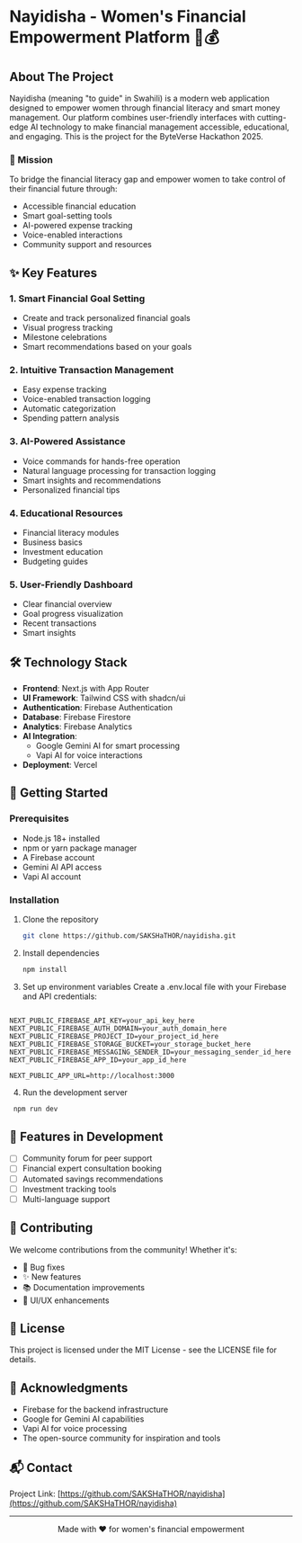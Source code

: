 # Nayidisha - Women's Financial Empowerment Platform 💪💰

## About The Project

Nayidisha (meaning "to guide" in Swahili) is a modern web application designed to empower women through financial literacy and smart money management. Our platform combines user-friendly interfaces with cutting-edge AI technology to make financial management accessible, educational, and engaging.
This is the project for the ByteVerse Hackathon 2025.

### 🎯 Mission

To bridge the financial literacy gap and empower women to take control of their financial future through:

- Accessible financial education
- Smart goal-setting tools
- AI-powered expense tracking
- Voice-enabled interactions
- Community support and resources

## ✨ Key Features

### 1. Smart Financial Goal Setting

- Create and track personalized financial goals
- Visual progress tracking
- Milestone celebrations
- Smart recommendations based on your goals

### 2. Intuitive Transaction Management

- Easy expense tracking
- Voice-enabled transaction logging
- Automatic categorization
- Spending pattern analysis

### 3. AI-Powered Assistance

- Voice commands for hands-free operation
- Natural language processing for transaction logging
- Smart insights and recommendations
- Personalized financial tips

### 4. Educational Resources

- Financial literacy modules
- Business basics
- Investment education
- Budgeting guides

### 5. User-Friendly Dashboard

- Clear financial overview
- Goal progress visualization
- Recent transactions
- Smart insights

## 🛠️ Technology Stack

- **Frontend**: Next.js with App Router
- **UI Framework**: Tailwind CSS with shadcn/ui
- **Authentication**: Firebase Authentication
- **Database**: Firebase Firestore
- **Analytics**: Firebase Analytics
- **AI Integration**:
  - Google Gemini AI for smart processing
  - Vapi AI for voice interactions
- **Deployment**: Vercel

## 🚀 Getting Started

### Prerequisites

- Node.js 18+ installed
- npm or yarn package manager
- A Firebase account
- Gemini AI API access
- Vapi AI account

### Installation

1. Clone the repository

   ```bash
   git clone https://github.com/SAKSHaTHOR/nayidisha.git
   ```

2. Install dependencies

   ```bash
   npm install
   ```

3. Set up environment variables
   Create a .env.local file with your Firebase and API credentials:

```env

NEXT_PUBLIC_FIREBASE_API_KEY=your_api_key_here
NEXT_PUBLIC_FIREBASE_AUTH_DOMAIN=your_auth_domain_here
NEXT_PUBLIC_FIREBASE_PROJECT_ID=your_project_id_here
NEXT_PUBLIC_FIREBASE_STORAGE_BUCKET=your_storage_bucket_here
NEXT_PUBLIC_FIREBASE_MESSAGING_SENDER_ID=your_messaging_sender_id_here
NEXT_PUBLIC_FIREBASE_APP_ID=your_app_id_here

NEXT_PUBLIC_APP_URL=http://localhost:3000

 ```

4. Run the development server
```bash
 npm run dev
```

## 🌟 Features in Development

- [ ] Community forum for peer support
- [ ] Financial expert consultation booking
- [ ] Automated savings recommendations
- [ ] Investment tracking tools
- [ ] Multi-language support

## 🤝 Contributing

We welcome contributions from the community! Whether it's:

- 🐛 Bug fixes
- ✨ New features
- 📚 Documentation improvements
- 🎨 UI/UX enhancements

## 📜 License

This project is licensed under the MIT License - see the LICENSE file for details.

## 🙏 Acknowledgments

- Firebase for the backend infrastructure
- Google for Gemini AI capabilities
- Vapi AI for voice processing
- The open-source community for inspiration and tools

## 📬 Contact

Project Link: [https://github.com/SAKSHaTHOR/nayidisha](https://github.com/SAKSHaTHOR/nayidisha)

---

<p align="center">Made with ❤️ for women's financial empowerment</p>

